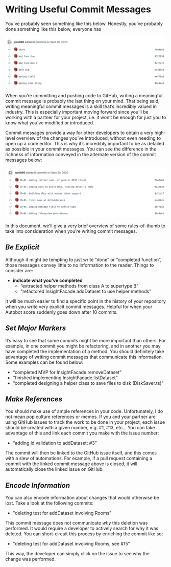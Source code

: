 # Writing Useful Commit Messages

You’ve probably seen something like this below. Honestly, you’ve probably done something like this below, everyone has

![Bad Commits](./images/bad_commits.png)

When you’re committing and pushing code to GitHub, writing a meaningful commit message is probably the last thing on your mind. That being said, writing meaningful commit messages is a skill that’s incredibly valued in industry. This is especially important moving forward since you’ll be working with a partner for your project, i.e. it won’t be enough for just you to know what you’ve modified or introduced.

Commit messages provide a way for other developers to obtain a very high-level overview of the changes you’ve introduced, without even needing to open up a code editor. This is why it’s incredibly important to be as detailed as possible in your commit messages. You can see the difference in the richness of information conveyed in the alternate version of the commit messages below:

![Good Commits](./images/good_commits.png)

In this document, we’ll give a very brief overview of some rules-of-thumb to take into consideration when you’re writing commit messages.

## *Be Explicit*

Although it might be tempting to just write “done” or “completed function”, those messages convey little to no information to the reader. Things to consider are:
* **indicate what you’ve completed**
  * “extracted helper methods from class A to supertype B”
  * “refactored InsightFacade.addDataset to use helper methods”

It will be much easier to find a specific point in the history of your repository when you write very explicit commit messages. Helpful for when your Autobot score suddenly goes down after 10 commits.

## *Set Major Markers*

It’s easy to see that some commits might be more important than others. For example, in one commit you might be refactoring, and in another you may have completed the implementation of a method. You should definitely take advantage of writing commit messages that communicate this information. Some examples can be found below:
* “completed MVP for InsightFacade.removeDataset”
* “finished implementing InsightFacade.listDataset”
* “completed designing a helper class to save files to disk (DiskSaver.ts)”

## *Make References*

You should make use of ample references in your code. Unfortunately, I do not mean pop culture references or memes. If you and your partner are using GitHub issues to track the work to be done in your project, each issue should be created with a given number, e.g. #1, #13, etc… You can take advantage of this and link each commit you make with the issue number:
* “adding id validation to addDataset: #3”

The commit will then be linked to the GitHub issue itself, and this comes with a slew of automations. For example, if a pull request containing a commit with the linked commit message above is closed, it will automatically close the linked issue on GitHub.

## *Encode Information*

You can also encode information about changes that would otherwise be lost. Take a look at the following commits:
 * "deleting test for addDataset involving Rooms"

 This commit message does not communicate _why_ this deletion was performed. It would require a developer to actively search for why it was deleted. You can short-circuit this process by enriching the commit like so:
  * "deleting test for addDataset involving Rooms, see #15"

This way, the developer can simply click on the issue to see why the change was performed.
